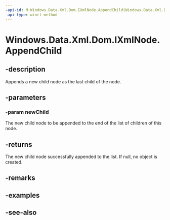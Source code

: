 ----api-id: M:Windows.Data.Xml.Dom.IXmlNode.AppendChild(Windows.Data.Xml.Dom.IXmlNode)
-api-type: winrt method
---<!-- Method syntaxpublic Windows.Data.Xml.Dom.IXmlNode AppendChild(Windows.Data.Xml.Dom.IXmlNode newChild)--># Windows.Data.Xml.Dom.IXmlNode.AppendChild## -descriptionAppends a new child node as the last child of the node.## -parameters### -param newChildThe new child node to be appended to the end of the list of children of this node.## -returnsThe new child node successfully appended to the list. If null, no object is created.## -remarks## -examples## -see-also